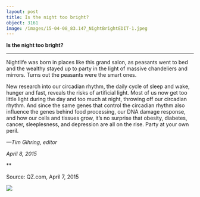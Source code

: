 ```yaml
---
layout: post
title: Is the night too bright?
object: 3161
image: /images/15-04-08_83.147_NightBrightEDIT-1.jpeg
---
```

**Is the night too bright?**

****

Nightlife was born in places like this grand salon, as peasants went to bed and the wealthy stayed up to party in the light of massive chandeliers and mirrors. Turns out the peasants were the smart ones.

New research into our circadian rhythm, the daily cycle of sleep and wake, hunger and fast, reveals the risks of artificial light. Most of us now get too little light during the day and too much at night, throwing off our circadian rhythm. And since the same genes that control the circadian rhythm also influence the genes behind food processing, our DNA damage response, and how our cells and tissues grow, it’s no surprise that obesity, diabetes, cancer, sleeplesness, and depression are all on the rise. Party at your own peril.

*—Tim Gihring, editor*

*April 8, 2015*

**

Source: QZ.com, April 7, 2015

![]({{siteurl.base}}/images/15-04-08_83.147_NightBrightEDIT-1.jpeg)
